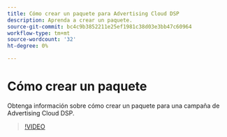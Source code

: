 ```yaml
---
title: Cómo crear un paquete para Advertising Cloud DSP
description: Aprenda a crear un paquete.
source-git-commit: bc4c9b3852211e25ef1981c38d03e3bb47c60964
workflow-type: tm+mt
source-wordcount: '32'
ht-degree: 0%

---
```


# Cómo crear un paquete

Obtenga información sobre cómo crear un paquete para una campaña de Advertising Cloud DSP.

>[!VIDEO](https://video.tv.adobe.com/v/338971/)
